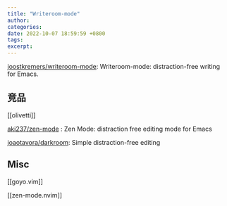 ```yaml
---
title: "Writeroom-mode"
author: 
categories: 
date: 2022-10-07 18:59:59 +0800
tags: 
excerpt: 
---
```



[joostkremers/writeroom-mode](https://github.com/joostkremers/writeroom-mode): Writeroom-mode: distraction-free writing for Emacs.







## 竞品

[[olivetti]]


[aki237/zen-mode](https://github.com/aki237/zen-mode) : Zen Mode: distraction free editing mode for Emacs



[joaotavora/darkroom](https://github.com/joaotavora/darkroom): Simple distraction-free editing



## Misc

[[goyo.vim]]


[[zen-mode.nvim]]






